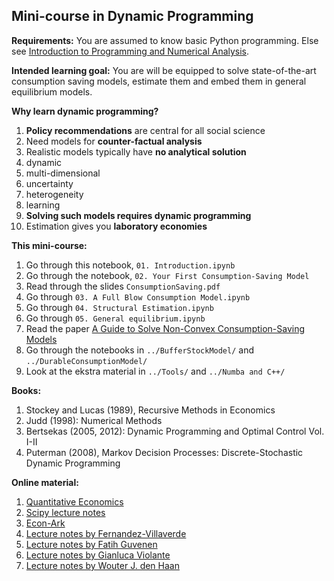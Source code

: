 ## Mini-course in Dynamic Programming

**Requirements:** You are assumed to know basic Python programming. Else see [Introduction to Programming and Numerical Analysis](https://numeconcopenhagen.netlify.com/).

**Intended learning goal:** You are will be equipped to solve state-of-the-art consumption saving models, estimate them and embed them in general equilibrium models.

**Why learn dynamic programming?**

1. **Policy recommendations** are central for all social science
2. Need models for **counter-factual analysis**
3. Realistic models typically have **no analytical solution**
  1. dynamic
  2. multi-dimensional
  3. uncertainty
  4. heterogeneity
  5. learning
4. **Solving such models requires dynamic programming**
5. Estimation gives you **laboratory economies**

**This mini-course:**

1. Go through this notebook, `01. Introduction.ipynb`
2. Go through the notebook, `02. Your First Consumption-Saving Model`
3. Read through the slides `ConsumptionSaving.pdf`
4. Go through `03. A Full Blow Consumption Model.ipynb`
5. Go through `04. Structural Estimation.ipynb`
6. Go through `05. General equilibrium.ipynb`
7. Read the paper [A Guide to Solve Non-Convex Consumption-Saving Models](https://drive.google.com/open?id=1V15dwMIrl_TJGoqu7qauhVWcDm0yqb-D)
8. Go through the notebooks in `../BufferStockModel/` and `../DurableConsumptionModel/`
9. Look at the ekstra material in `../Tools/` and `../Numba and C++/`

**Books:**

1. Stockey and Lucas (1989), Recursive Methods in Economics
2. Judd (1998): Numerical Methods
3. Bertsekas (2005, 2012): Dynamic Programming and Optimal Control Vol. I-II
4. Puterman (2008), Markov Decision Processes: Discrete-Stochastic Dynamic Programming

**Online material:**

1. [Quantitative Economics](https://lectures.quantecon.org/)
2. [Scipy lecture notes](https://scipy-lectures.org/)
3. [Econ-Ark](https://econ-ark.org/)
4. [Lecture notes by Fernandez-Villaverde](https://www.sas.upenn.edu/~jesusfv/teaching.html)
5. [Lecture notes by Fatih Guvenen](https://fatihguvenen.com/teaching/econ8185-phd-computation-empirics/)
6. [Lecture notes by Gianluca Violante](https://sites.google.com/a/nyu.edu/glviolante/teaching/quantmacro15)
7. [Lecture notes by Wouter J. den Haan](http://www.wouterdenhaan.com/notes.htm)
